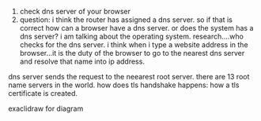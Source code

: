 1. check dns server of your browser
2. question: i think the router has assigned a dns server. so if that is correct how can a browser have a dns server. or does the system has a dns server? i am talking about the operating system. research....who checks for the dns server. i think when i type a website address in the browser...it is the duty of the browser to go to the nearest dns server and resolve that name into ip address.

dns server sends the request to the neearest root server.
there are 13 root name servers in the world.
how does tls handshake happens: how a tls certificate is created.

exaclidraw for diagram
